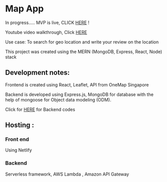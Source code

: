 # Map App

In progress..... MVP is live, CLICK [HERE](https://zealous-mclean-6a5e1b.netlify.app/) !

Youtube video walkthrough, Click [HERE](https://www.youtube.com/watch?v=_mtZAzo00QU&ab_channel=tofuking209)

Use case: To search for geo location and write your review on the location

This project was created using the MERN (MongoDB, Express, React, Node) stack

## Development notes:

Frontend is created using React, Leaflet, API from OneMap Singapore

Backend is developed using Express.js, MongoDB for database with the help of mongoose for Object data modeling (ODM).

Click for [HERE](https://github.com/chuangeng555/geo-map-backend) for Backend codes


## Hosting :

### Front end

Using Netlify

### Backend

Serverless framework, AWS Lambda , Amazon API Gateway
